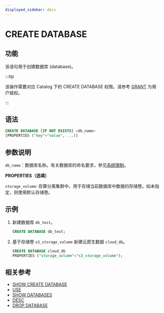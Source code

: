 ```yaml
---
displayed_sidebar: docs
---
```


# CREATE DATABASE

## 功能

该语句用于创建数据库 (database)。

:::tip

该操作需要对应 Catalog 下的 CREATE DATABASE 权限。请参考 [GRANT](../account-management/GRANT.md) 为用户赋权。

:::

## 语法

```sql
CREATE DATABASE [IF NOT EXISTS] <db_name>
[PROPERTIES ("key"="value", ...)]
```

## 参数说明

`db_name`：数据库名称。有关数据库的命名要求，参见[系统限制](../../System_limit.md)。

**PROPERTIES（选填）**

`storage_volume`: 存算分离集群中，用于存储当前数据库中数据的存储卷。如未指定，则使用默认存储卷。

## 示例

1. 新建数据库 `db_test`。

   ```sql
   CREATE DATABASE db_test;
   ```

2. 基于存储卷 `s3_storage_volume` 新建云原生数据 `cloud_db`。

   ```sql
   CREATE DATABASE cloud_db
   PROPERTIES ("storage_volume"="s3_storage_volume");
   ```

## 相关参考

- [SHOW CREATE DATABASE](SHOW_CREATE_DATABASE.md)
- [USE](USE.md)
- [SHOW DATABASES](SHOW_DATABASES.md)
- [DESC](../table_bucket_part_index/DESCRIBE.md)
- [DROP DATABASE](DROP_DATABASE.md)
